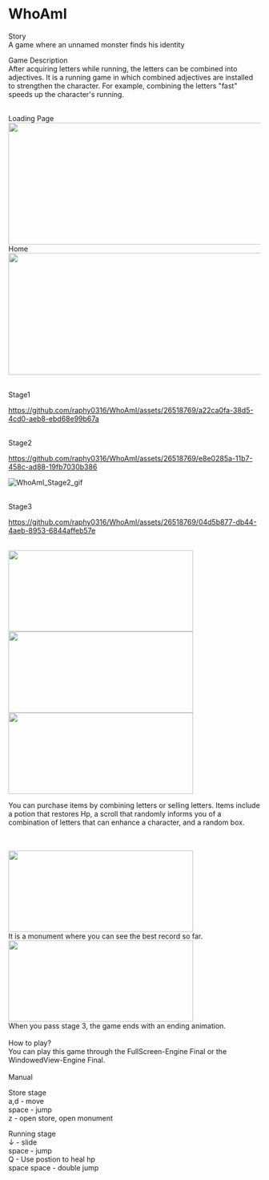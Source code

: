 # WhoAmI
Story<br>
A game where an unnamed monster finds his identity

Game Description<br>
After acquiring letters while running, the letters can be combined into adjectives. It is a running game in which combined adjectives are installed to strengthen the character. For example, combining the letters "fast" speeds up the character's running.
 
 <br>
 Loading Page <br>
 <img src="https://github.com/raphy0316/WhoAmI/assets/26518769/6f914b76-bfa3-4522-89cb-0cd213cdb17a" width="553" height="243"/><br>
 Home <br>
<img src="https://github.com/raphy0316/WhoAmI/assets/26518769/92fd0329-1aec-4222-8e2e-50c7d3ff4984" width="553" height="243"/><br>

<br>Stage1

https://github.com/raphy0316/WhoAmI/assets/26518769/a22ca0fa-38d5-4cd0-aeb8-ebd68e99b67a

<br>Stage2

https://github.com/raphy0316/WhoAmI/assets/26518769/e8e0285a-11b7-458c-ad88-19fb7030b386

![WhoAmI_Stage2_gif](https://github.com/raphy0316/WhoAmI/assets/26518769/9274f5a3-0018-408b-8939-93128a1bb7e4)

<br>Stage3


https://github.com/raphy0316/WhoAmI/assets/26518769/04d5b877-db44-4aeb-8953-6844affeb57e


<Store>
 <br>
<img src="https://github.com/raphy0316/WhoAmI/assets/26518769/5feebe47-3069-4118-b0aa-cfac1082ab4f" width="369" height="162"/>
<img src="https://github.com/raphy0316/WhoAmI/assets/26518769/af1141a7-6efa-4a39-a8a9-3bb113960b0c" width="369" height="162"/>
<img src="https://github.com/raphy0316/WhoAmI/assets/26518769/686065b8-0655-4f2e-99d9-d266bc0ebb13" width="369" height="162"/>

You can purchase items by combining letters or selling letters. Items include a potion that restores Hp, a scroll that randomly informs you of a combination of letters that can enhance a character, and a random box.
 
  <br>
 <br>
<img src="https://github.com/raphy0316/WhoAmI/assets/26518769/5a749be8-92f3-4734-b2c5-3149ce1d25be" width="369" height="162"/>
 <br>
 It is a monument where you can see the best record so far.<br>
<img src="https://github.com/raphy0316/WhoAmI/assets/26518769/4311ef9b-49cd-4034-9ab3-8c799baa1f14" width="369" height="162"/>
 <br>
 When you pass stage 3, the game ends with an ending animation.
<br><br>
How to play? <br>
You can play this game through the FullScreen-Engine Final or the WindowedView-Engine Final.
<br>
<br>
Manual


Store stage<br>
a,d - move<br>
space - jump<br>
z - open store, open monument<br>



Running stage<br>
↓ - slide<br>
space - jump<br>
Q - Use postion to heal hp<br>
space space - double jump<br>
